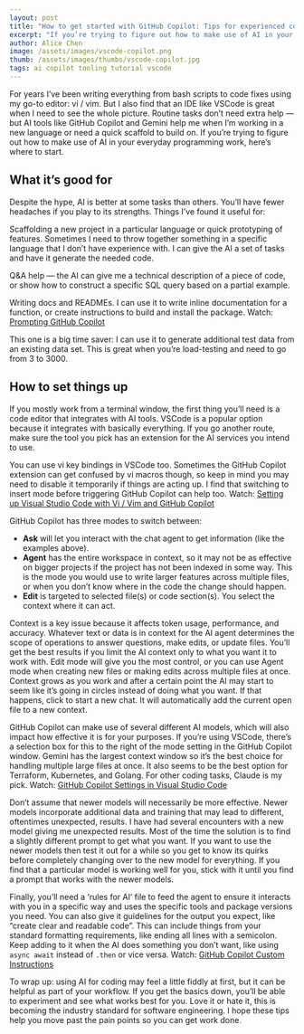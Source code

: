 ```yaml
---
layout: post
title: "How to get started with GitHub Copilot: Tips for experienced coders"
excerpt: "If you’re trying to figure out how to make use of AI in your everyday programming work, here’s where to start."
author: Alice Chen
image: /assets/images/vscode-copilot.png
thumb: /assets/images/thumbs/vscode-copilot.jpg
tags: ai copilot tooling tutorial vscode
---
```


For years I’ve been writing everything from bash scripts to code fixes using my go-to editor: vi / vim. But I also find that an IDE like VSCode is great when I need to see the whole picture. Routine tasks don’t need extra help — but AI tools like GitHub Copilot and Gemini help me when I’m working in a new language or need a quick scaffold to build on. If you’re trying to figure out how to make use of AI in your everyday programming work, here’s where to start.

## What it’s good for

Despite the hype, AI is better at some tasks than others. You’ll have fewer headaches if you play to its strengths. Things I’ve found it useful for:

Scaffolding a new project in a particular language or quick prototyping of features. Sometimes I need to throw together something in a specific language that I don’t have experience with. I can give the AI a set of tasks and have it generate the needed code.

Q\&A help — the AI can give me a technical description of a piece of code, or show how to construct a specific SQL query based on a partial example.

Writing docs and READMEs. I can use it to write inline documentation for a function, or create instructions to build and install the package. Watch: [Prompting GitHub Copilot](https://youtu.be/HSP1XrLQxXM)

This one is a big time saver: I can use it to generate additional test data from an existing data set. This is great when you’re load-testing and need to go from 3 to 3000\.

## How to set things up

If you mostly work from a terminal window, the first thing you’ll need is a code editor that integrates with AI tools. VSCode is a popular option because it integrates with basically everything. If you go another route, make sure the tool you pick has an extension for the AI services you intend to use.

You can use vi key bindings in VSCode too. Sometimes the GitHub Copilot extension can get confused by vi macros though, so keep in mind you may need to disable it temporarily if things are acting up. I find that switching to insert mode before triggering GitHub Copilot can help too. Watch: [Setting up Visual Studio Code with Vi / Vim  and GitHub Copilot](https://youtu.be/xYFf7oz6Uic)

GitHub Copilot has three modes to switch between:

- **Ask** will let you interact with the chat agent to get information (like the examples above).   
- **Agent** has the entire workspace in context, so it may not be as effective on bigger projects if the project has not been indexed in some way. This is the mode you would use to write larger features across multiple files, or when you don’t know where in the code the change should happen.  
- **Edit** is targeted to selected file(s) or code section(s). You select the context where it can act.

Context is a key issue because it affects token usage, performance, and accuracy. Whatever text or data is in context for the AI agent determines the scope of operations to answer questions, make edits, or update files. You’ll get the best results if you limit the AI context only to what you want it to work with. Edit mode will give you the most control, or you can use Agent mode when creating new files or making edits across multiple files at once. Context grows as you work and after a certain point the AI may start to seem like it’s going in circles instead of doing what you want. If that happens, click to start a new chat. It will automatically add the current open file to a new context.

GitHub Copilot can make use of several different AI models, which will also impact how effective it is for your purposes. If you’re using VSCode, there’s a selection box for this to the right of the mode setting in the GitHub Copilot window. Gemini has the largest context window so it’s the best choice for handling multiple large files at once. It also seems to be the best option for Terraform, Kubernetes, and Golang. For other coding tasks, Claude is my pick. Watch: [GitHub Copilot Settings in Visual Studio Code](https://youtu.be/J90oosEIvjc)

Don’t assume that newer models will necessarily be more effective. Newer models incorporate additional data and training that may lead to different, oftentimes unexpected, results. I have had several encounters with a new model giving me unexpected results. Most of the time the solution is to find a slightly different prompt to get what you want. If you want to use the newer models then test it out for a while so you get to know its quirks before completely changing over to the new model for everything. If you find that a particular model is working well for you, stick with it until you find a prompt that works with the newer models.

Finally, you’ll need a ‘rules for AI’ file to feed the agent to ensure it interacts with you in a specific way and uses the specific tools and package versions you need. You can also give it guidelines for the output you expect, like “create clear and readable code”. This can include things from your standard formatting requirements, like ending all lines with a semicolon. Keep adding to it when the AI does something you don’t want, like using `async await` instead of `.then` or vice versa. Watch: [GitHub Copilot Custom Instructions](https://youtu.be/hnDFj7u3HWs)

To wrap up: using AI for coding may feel a little fiddly at first, but it can be helpful as part of your workflow. If you get the basics down, you’ll be able to experiment and see what works best for you. Love it or hate it, this is becoming the industry standard for software engineering. I hope these tips help you move past the pain points so you can get work done.
